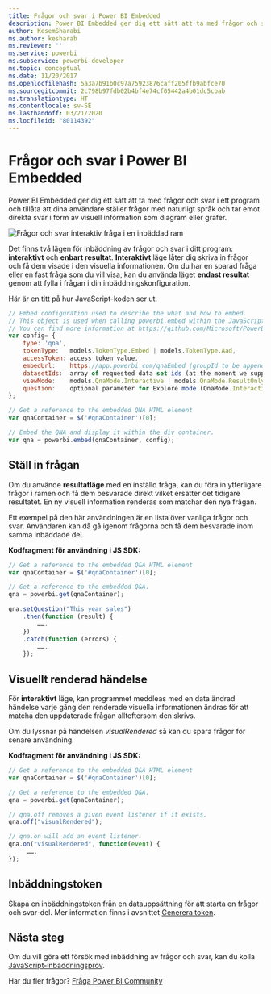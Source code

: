 ```yaml
---
title: Frågor och svar i Power BI Embedded
description: Power BI Embedded ger dig ett sätt att ta med frågor och svar i ett program och tillåta dina användare att ställa frågor med naturligt språk.
author: KesemSharabi
ms.author: kesharab
ms.reviewer: ''
ms.service: powerbi
ms.subservice: powerbi-developer
ms.topic: conceptual
ms.date: 11/20/2017
ms.openlocfilehash: 5a3a7b91b0c97a75923876caff205ffb9abfce70
ms.sourcegitcommit: 2c798b97fdb02b4bf4e74cf05442a4b01dc5cbab
ms.translationtype: HT
ms.contentlocale: sv-SE
ms.lasthandoff: 03/21/2020
ms.locfileid: "80114392"
---
```

# <a name="qa-in-power-bi-embedded"></a>Frågor och svar i Power BI Embedded

Power BI Embedded ger dig ett sätt att ta med frågor och svar i ett program och tillåta att dina användare ställer frågor med naturligt språk och tar emot direkta svar i form av visuell information som diagram eller grafer.

![Frågor och svar interaktiv fråga i en inbäddad ram](media/qanda/embedded-qanda.gif)

Det finns två lägen för inbäddning av frågor och svar i ditt program: **interaktivt** och **enbart resultat**. **Interaktivt** läge låter dig skriva in frågor och få dem visade i den visuella informationen. Om du har en sparad fråga eller en fast fråga som du vill visa, kan du använda läget **endast resultat** genom att fylla i frågan i din inbäddningskonfiguration.

Här är en titt på hur JavaScript-koden ser ut.

```javascript
// Embed configuration used to describe the what and how to embed.
// This object is used when calling powerbi.embed within the JavaScript API.
// You can find more information at https://github.com/Microsoft/PowerBI-JavaScript/wiki/Embed-Configuration-Details.
var config= {
    type: 'qna',
    tokenType:   models.TokenType.Embed | models.TokenType.Aad,
    accessToken: access token value,
    embedUrl:    https://app.powerbi.com/qnaEmbed (groupId to be appended as query parameter if required),
    datasetIds:  array of requested data set ids (at the moment we support only one dataset),
    viewMode:    models.QnaMode.Interactive | models.QnaMode.ResultOnly,
    question:    optional parameter for Explore mode (QnaMode.Interactive) and mandatory for Render Result mode (QnaMode.ResultOnly)
};

// Get a reference to the embedded QNA HTML element
var qnaContainer = $('#qnaContainer')[0];

// Embed the QNA and display it within the div container.
var qna = powerbi.embed(qnaContainer, config);
```

## <a name="set-question"></a>Ställ in frågan

Om du använde **resultatläge** med en inställd fråga, kan du föra in ytterligare frågor i ramen och få dem besvarade direkt vilket ersätter det tidigare resultatet. En ny visuell information renderas som matchar den nya frågan.

Ett exempel på den här användningen är en lista över vanliga frågor och svar. Användaren kan då gå igenom frågorna och få dem besvarade inom samma inbäddade del.

**Kodfragment för användning i JS SDK:**  

```javascript
// Get a reference to the embedded Q&A HTML element
var qnaContainer = $('#qnaContainer')[0];

// Get a reference to the embedded Q&A.
qna = powerbi.get(qnaContainer);

qna.setQuestion("This year sales")
    .then(function (result) {
        …….
    })
    .catch(function (errors) {
        …….
    });
```

## <a name="visual-rendered-event"></a>Visuellt renderad händelse

För **interaktivt** läge, kan programmet meddleas med en data ändrad händelse varje gång den renderade visuella informationen ändras för att matcha den uppdaterade frågan allteftersom den skrivs.

Om du lyssnar på händelsen *visualRendered* så kan du spara frågor för senare användning. 

**Kodfragment för användning i JS SDK:**  

```javascript
// Get a reference to the embedded Q&A HTML element
var qnaContainer = $('#qnaContainer')[0];

// Get a reference to the embedded Q&A.
qna = powerbi.get(qnaContainer);

// qna.off removes a given event listener if it exists.
qna.off("visualRendered");

// qna.on will add an event listener.
qna.on("visualRendered", function(event) {
     …….
});
```

## <a name="embed-token"></a>Inbäddningstoken

Skapa en inbäddningstoken från en datauppsättning för att starta en frågor och svar-del. Mer information finns i avsnittet [Generera token](https://docs.microsoft.com/rest/api/power-bi/embedtoken).

## <a name="next-steps"></a>Nästa steg

Om du vill göra ett försök med inbäddning av frågor och svar, kan du kolla [JavaScript-inbäddningsprov](https://microsoft.github.io/PowerBI-JavaScript/demo/).

Har du fler frågor? [Fråga Power BI Community](https://community.powerbi.com/)
